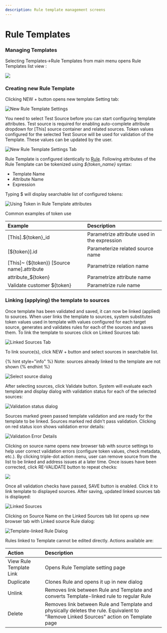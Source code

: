 ```yaml
---
description: Rule template management screens
---
```


# Rule Templates

### Managing Templates

Selecting Templates-&gt;Rule Templates from main menu opens Rule Templates list view :

![](../../../.gitbook/assets/image%20%28109%29.png)

### Creating new Rule Template

Clicking NEW + button opens new template Setting tab:

![New Rule Template Settings](../../../.gitbook/assets/image%20%2832%29.png)

You need to select Test Source before you can start configuring template attributes. Test source is required for enabling auto-complete attribute dropdown for \[This\] source container and related sources. Token values configured for the selected Test Source will be used for validation of the Template. These values can be updated by the user.

![New Rule Template Settings Tab](../../../.gitbook/assets/image%20%28102%29.png)

Rule Template is configured identically to [Rule](../source-configuration/enrichment-rule-configuration.md). Following attributes of the Rule Template can be tokenized using _${token\_name}_ syntax:

* Template Name
* Attribute Name
* Expression

Typing $ will display searchable list of configured tokens:

![Using Token in Rule Template attributes](../../../.gitbook/assets/image%20%2879%29.png)

Common examples of token use

| Example | Description |
| :--- | :--- |
| \[This\].${token}\_id | Parametrize attribute used in the expression |
| \[${token}\].id | Parameterize related source name |
| \[This\]~ {${token}}  \[Source name\].attribute | Parametrize relation name |
| attribute\_${token} | Parametrize attribute name |
| Validate customer ${token} | Parametrize rule name |

### Linking \(applying\) the template to sources

Once template has been validated and saved, it can now be linked \(applied\) to sources. When user links the template to sources, system substitutes token values used in template with values configured for each target source, generates and validates rules for each of the sources and saves them. To link the template to sources click on Linked Sources tab:

 

![Linked Sources Tab](../../../.gitbook/assets/image%20%28245%29.png)

To link source\(s\), click NEW + button and select sources in searchable list.

{% hint style="info" %}
Note: sources already linked to the template are not shown 
{% endhint %}

![Select source dialog](../../../.gitbook/assets/image%20%28237%29.png)

After selecting sources, click Validate button. System will evaluate each template and display dialog with validation status for each of the selected sources:

 

![Validation status dialog](../../../.gitbook/assets/image%20%28283%29.png)

Sources marked green passed template validation and are ready for the template to be linked. Sources marked red didn't pass validation. Clicking on red status icon shows validation error details:

![Validation Error Details](../../../.gitbook/assets/image%20%28310%29.png)

Clicking on source name opens new browser tab with source settings to help user correct validation errors \(configure token values, check metadata, etc.\). By clicking triple-dot action menu, user can remove source from the list to be linked and address issues at a later time. Once issues have been corrected, click RE-VALIDATE button to repeat checks:

 

![](../../../.gitbook/assets/image%20%28257%29.png)

Once all validation checks have passed, SAVE button is enabled. Click it to link template to displayed sources. After saving, updated linked sources tab is displayed:

 

![Linked Sources](../../../.gitbook/assets/image%20%28268%29.png)

Clicking on Source Name on the Linked Sources tab list opens up new browser tab with Linked source Rule dialog:

![Template-linked Rule Dialog](../../../.gitbook/assets/image%20%28320%29.png)

Rules linked to Template cannot be edited directly. Actions available are:

| Action | Description |
| :--- | :--- |
| View Rule Template Link | Opens Rule Template setting page |
| Duplicate | Clones Rule and opens it up in new dialog |
| Unlink | Removes link between Rule and Template and converts Template-linked rule to regular Rule |
| Delete | Removes link between Rule and Template and physically deletes the rule. Equivalent to "Remove Linked Sources" action on Template page |



